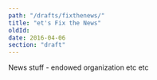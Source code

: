 ```yaml
---
path: "/drafts/fixthenews/"
title: "et's Fix the News"
oldId: 
date: 2016-04-06
section: "draft"
---
```

News stuff - endowed organization etc etc
